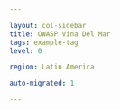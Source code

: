 ```yaml
---

layout: col-sidebar
title: OWASP Vina Del Mar
tags: example-tag
level: 0

region: Latin America

auto-migrated: 1

---
```



<!-- Standard Chapter Page Template
This is an example of a Project or Chapter page.
Please change these items to indicate the actual information you wish to present. In addition to this information, the 'front-matter' above the text should be modified to reflect your actual information.  An explanation of each of the front-matter items is below:

{front matter for this file}

```
- layout: This is the layout used by project and chapter pages.  You should leave this value as col-sidebar
- title: This is the title of your project or chapter page, usually the name.  For example, OWASP Zed Attack Proxy or OWASP Baltimore
- tags: This is a space-delimited list of tags you associate with your project or chapter.  If you are using tabs, at least one of these tags should be unique in order to be used in the tabs files (an example tab is included in this repo) 
- region: This is the region you are in according to our data
```

{copy for this file (index.md)}
Replace the text above the commented area with your information in the format below:

## Welcome
OWASP Foundation (Overview Slides) is a professional association of global members and is open to anyone interested in learning more about software security. Local chapters are run independently and guided by the Chapter_Leader_Handbook. As a 501(c)(3) non-profit professional association your support and sponsorship of any meeting venue and/or refreshments is tax-deductible. Financial contributions should only be made online using the authorized online chapter donation button. To be a SPEAKER at ANY OWASP Chapter in the world simply review the speaker agreement and then contact the local chapter leader with details of what OWASP PROJECT, independent research or related software security topic you would like to present on.

## Sponsorship/Membership
Btn donate SM.gif to this chapter or become a local chapter supporter. Or consider the value of Individual, Corporate, or Academic Supporter membership. Ready to become a member? Join Now BlueIcon.JPG


## Participation
The Open Web Application Security Project (OWASP) is a nonprofit foundation that works to improve the security of software. All of our projects ,tools, documents, forums, and chapters are free and open to anyone interested in improving application security. 

Chapters are led by local leaders in accordance with the [Chapter Leader Handbook](/www-policy/rules-of-procedure/chapter-handbook). Financial contributions should only be made online using the authorized online donation button. To be a SPEAKER at ANY OWASP Chapter in the world simply review the [speaker agreement](/www-policy/speaker-agreement) and then contact the local chapter leader with details of what OWASP Project, independent research, or related software security topic you would like to present.

Everyone is welcome and encouraged to participate in our [Projects](/projects), [Local Chapters](/chapters), [Events](/events), [Online Groups](https://groups.google.com/a/owasp.com/){:target='_blank'}, and [Community Slack Channel](https://owasp.slack.com/){:target='_blank'}. We especially encourage diversity in all our initiatives. OWASP is a fantastic place to learn about application security, to network, and even to build your reputation as an expert. We also encourage you to be [become a member](/membership) or consider a [donation](/donate) to support our ongoing work.

## Local News
- Meeting Valparaiso/Viña del mar y el resto de chile 
- Everyone is welcome to join us at our chapter meetings.

Owasp Viña del Mar nace en Abril 2019 como respuesta a la necesidad de evolución y desarrollo tecnológico a la región de Valparaiso, la cual comprende una de las áreas urbanas más importantes del país: la conurbación Viña del Mar. Además de ello, posee dos importantes puertos de embarque de diversos tipos de productos chilenos de exportación: Valparaíso y San Antonio. y como si fuese poco en la ciudad de Valparaíso se encuentra la sede del Poder Legislativo: el Congreso Nacional.

Nuestro compromiso es aportar es compartir conocimiento y contribuir al desarrollo de la región, fomentando la utilización de OWASP con la finalidad de garantizar el software seguro, creando así nuevos espacios de integración entre la comunidad estudiantil, corporativa y gubernamental que permitan el crecimiento y el desarrollo de conocimiento.


```
{info.md}

This separate file is where you should place links to your Google Group and Meetup page. It will be automatically rendered in the column sidebar.

{leaders.md}

Another separate file that should simply include each leaders name with mailto link as a list. It will also be automatically rendered in the column sidebar.

-->
